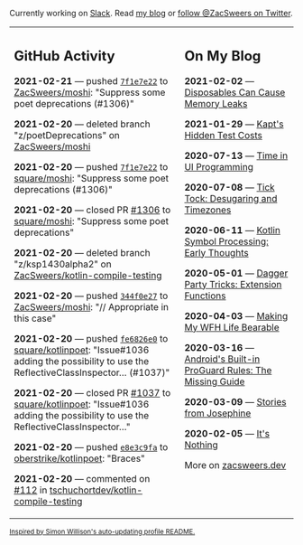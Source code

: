 Currently working on [Slack](https://slack.com/). Read [my blog](https://zacsweers.dev/) or [follow @ZacSweers on Twitter](https://twitter.com/ZacSweers).

<table><tr><td valign="top" width="60%">

## GitHub Activity
<!-- githubActivity starts -->
**2021-02-21** — pushed [`7f1e7e22`](https://github.com/ZacSweers/moshi/commit/7f1e7e229e5c58506d9d11ded2605750d43aae22) to [ZacSweers/moshi](https://api.github.com/repos/ZacSweers/moshi): "Suppress some poet deprecations (#1306)"

**2021-02-20** — deleted branch "z/poetDeprecations" on [ZacSweers/moshi](https://api.github.com/repos/ZacSweers/moshi)

**2021-02-20** — pushed [`7f1e7e22`](https://github.com/square/moshi/commit/7f1e7e229e5c58506d9d11ded2605750d43aae22) to [square/moshi](https://api.github.com/repos/square/moshi): "Suppress some poet deprecations (#1306)"

**2021-02-20** — closed PR [#1306](https://api.github.com/repos/square/moshi/pulls/1306) to [square/moshi](https://api.github.com/repos/square/moshi): "Suppress some poet deprecations"

**2021-02-20** — deleted branch "z/ksp1430alpha2" on [ZacSweers/kotlin-compile-testing](https://api.github.com/repos/ZacSweers/kotlin-compile-testing)

**2021-02-20** — pushed [`344f0e27`](https://github.com/ZacSweers/moshi/commit/344f0e27c1f9d6c1eb1593cd4b8cea38bb7501f9) to [ZacSweers/moshi](https://api.github.com/repos/ZacSweers/moshi): "// Appropriate in this case"

**2021-02-20** — pushed [`fe6826e0`](https://github.com/square/kotlinpoet/commit/fe6826e06c667f51fa7029a97d59fbfdb3545752) to [square/kotlinpoet](https://api.github.com/repos/square/kotlinpoet): "Issue#1036 adding the possibility to use the ReflectiveClassInspector… (#1037)"

**2021-02-20** — closed PR [#1037](https://api.github.com/repos/square/kotlinpoet/pulls/1037) to [square/kotlinpoet](https://api.github.com/repos/square/kotlinpoet): "Issue#1036 adding the possibility to use the ReflectiveClassInspector…"

**2021-02-20** — pushed [`e8e3c9fa`](https://github.com/oberstrike/kotlinpoet/commit/e8e3c9faf1792a5f11330b41ccdf6783b5083476) to [oberstrike/kotlinpoet](https://api.github.com/repos/oberstrike/kotlinpoet): "Braces"

**2021-02-20** — commented on [#112](https://github.com/tschuchortdev/kotlin-compile-testing/pull/112#issuecomment-782755484) in [tschuchortdev/kotlin-compile-testing](https://api.github.com/repos/tschuchortdev/kotlin-compile-testing)
<!-- githubActivity ends -->
</td><td valign="top" width="40%">

## On My Blog
<!-- blog starts -->
**2021-02-02** — [Disposables Can Cause Memory Leaks](https://www.zacsweers.dev/disposables-can-cause-memory-leaks/)

**2021-01-29** — [Kapt's Hidden Test Costs](https://www.zacsweers.dev/kapts-hidden-test-costs/)

**2020-07-13** — [Time in UI Programming](https://www.zacsweers.dev/time-in-ui/)

**2020-07-08** — [Tick Tock: Desugaring and Timezones](https://www.zacsweers.dev/ticktock-desugaring-timezones/)

**2020-06-11** — [Kotlin Symbol Processing: Early Thoughts](https://www.zacsweers.dev/kotlin-symbol-processor-early-thoughts/)

**2020-05-01** — [Dagger Party Tricks: Extension Functions](https://www.zacsweers.dev/dagger-party-tricks-extension-functions/)

**2020-04-03** — [Making My WFH Life Bearable](https://www.zacsweers.dev/making-wfh-life-bearable/)

**2020-03-16** — [Android's Built-in ProGuard Rules: The Missing Guide](https://www.zacsweers.dev/android-proguard-rules/)

**2020-03-09** — [Stories from Josephine](https://www.zacsweers.dev/stories-from-josephine/)

**2020-02-05** — [It's Nothing](https://www.zacsweers.dev/its-nothing/)
<!-- blog ends -->
More on [zacsweers.dev](https://zacsweers.dev/)
</td></tr></table>

<sub><a href="https://simonwillison.net/2020/Jul/10/self-updating-profile-readme/">Inspired by Simon Willison's auto-updating profile README.</a></sub>